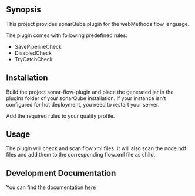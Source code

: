 ## Synopsis

This project provides sonarQube plugin for the webMethods flow language.

The plugin comes with following predefined rules:

* SavePipelineCheck
* DisabledCheck
* TryCatchCheck


## Installation

Build the project sonar-flow-plugin and place the generated jar in the plugins folder of your sonarQube installation. If your instance isn't configured for hot deployment, you need to restart your server.

Add the required rules to your quality profile.

## Usage

The plugin will check and scan flow.xml files. It will also scan the node.ndf files and add them to the corresponding flow.xml file as child.

## Development Documentation

You can find the documentation [here](DEVELOPMENT.md)
